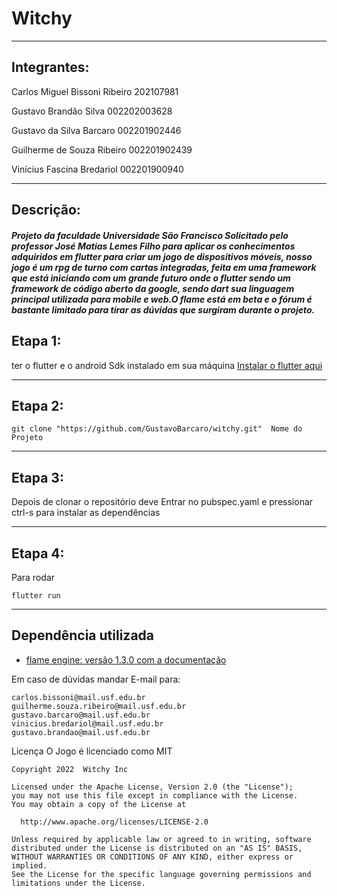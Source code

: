 # Witchy
---

## Integrantes:

Carlos Miguel Bissoni Ribeiro
202107981

Gustavo Brandão Silva
002202003628

Gustavo da Silva Barcaro
002201902446

Guilherme de Souza Ribeiro
002201902439

Vinícius Fascina Bredariol
002201900940

---
   ##  Descrição: 
   
   ##### Projeto da faculdade Universidade São Francisco  Solicitado pelo professor  José Matias Lemes Filho para aplicar os conhecimentos adquiridos em flutter para  criar um jogo de dispositivos móveis, nosso jogo é um rpg de turno com cartas integradas, feita em uma framework que está iniciando com um grande futuro onde o flutter sendo um   framework de código aberto da google, sendo dart sua linguagem principal utilizada para mobile e web.O flame está em beta e o fórum é bastante  limitado para tirar as dúvidas que surgiram durante o projeto.
   
   
   


   ##  Etapa 1: 
   
   
   ter o flutter e o android Sdk instalado em sua máquina [Instalar o flutter aqui](https://docs.flutter.dev/get-started/install?gclid=CjwKCAiApvebBhAvEiwAe7mHSIjZRfE9WBuiRTH8YUi5XaA4aSUX0biJEnBwaT0BK7YH30Ag8HJDghoCrmoQAvD_BwE&gclsrc=aw.ds)
   
   
---
 ##  Etapa 2:          
```
git clone "https://github.com/GustavoBarcaro/witchy.git"  Nome do Projeto
  ```
---
## Etapa 3:  


  Depois de clonar o repositório  deve Entrar no pubspec.yaml  e pressionar ctrl-s para instalar as dependências

    
---
##  Etapa 4: 
  Para rodar 
  ```
  flutter run 
  ```
  ---

## Dependência utilizada  



- [flame engine: versão 1.3.0 com a documentação](https://docs.flame-engine.org/1.3.0/)






Em caso de dúvidas mandar E-mail para: 
  ```
  carlos.bissoni@mail.usf.edu.br
  guilherme.souza.ribeiro@mail.usf.edu.br
  gustavo.barcaro@mail.usf.edu.br
  vinicius.bredariol@mail.usf.edu.br
  gustavo.brandao@mail.usf.edu.br
  ```
Licença 
O Jogo é licenciado como  MIT 
  ```
Copyright 2022  Witchy Inc

Licensed under the Apache License, Version 2.0 (the "License");
you may not use this file except in compliance with the License.
You may obtain a copy of the License at

    http://www.apache.org/licenses/LICENSE-2.0

Unless required by applicable law or agreed to in writing, software
distributed under the License is distributed on an "AS IS" BASIS,
WITHOUT WARRANTIES OR CONDITIONS OF ANY KIND, either express or implied.
See the License for the specific language governing permissions and
limitations under the License.
  ```
